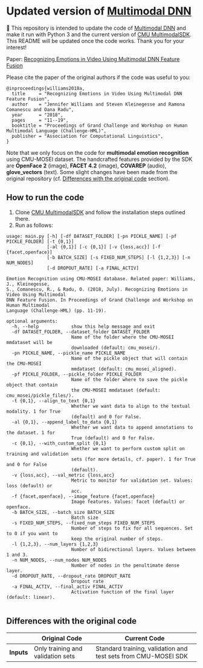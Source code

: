 # Updated version of [Multimodal DNN](https://github.com/rhoposit/MultimodalDNN)

:dart: This repository is intended to update the code of [Multimodal DNN](https://github.com/rhoposit/MultimodalDNN) and make 
it run with Python 3 and the current version of [CMU MultimodalSDK](https://github.com/A2Zadeh/CMU-MultimodalSDK). 
This README will be updated once the code works. Thank you for your interest!

Paper: [Recognizing Emotions in Video Using Multimodal DNN Feature Fusion](http://www.aclweb.org/anthology/W18-3302)

Please cite the paper of the original authors if the code was useful to you:
```
@inproceedings{williams2018a,
  title     = "Recognizing Emotions in Video Using Multimodal DNN Feature Fusion",
  author    = "Jennifer Williams and Steven Kleinegesse and Ramona Comanescu and Oana Radu",
  year      = "2018",
  pages     = "11--19",
  booktitle = "Proceedings of Grand Challenge and Workshop on Human Multimodal Language (Challenge-HML)",
  publisher = "Association for Computational Linguistics",
}
```

Note that we only focus on the code for **multimodal emotion recognition** using CMU-MOSEI dataset. The handcrafted 
features provided by the SDK are **OpenFace 2** (image), **FACET 4.2** (image), **COVAREP** (audio), 
**glove_vectors** (text). Some slight changes have been made from the original repository 
(cf. [Differences with the original code](#Differences-with-the-original-code) section).

## How to run the code
1. Clone [CMU MultimodalSDK](https://github.com/A2Zadeh/CMU-MultimodalSDK) and follow the installation steps outlined there.
2. Run as follows:

```commandline
usage: main.py [-h] [-df DATASET_FOLDER] [-pn PICKLE_NAME] [-pf PICKLE_FOLDER] [-t {0,1}]
               [-al {0,1}] [-c {0,1}] [-v {loss,acc}] [-f {facet,openface}]
               [-b BATCH_SIZE] [-s FIXED_NUM_STEPS] [-l {1,2,3}] [-n NUM_NODES]
               [-d DROPOUT_RATE] [-a FINAL_ACTIV]

Emotion Recognition using CMU-MOSEI database. Related paper: Williams, J., Kleinegesse,
S., Comanescu, R., & Radu, O. (2018, July). Recognizing Emotions in Video Using Multimodal
DNN Feature Fusion. In Proceedings of Grand Challenge and Workshop on Human Multimodal
Language (Challenge-HML) (pp. 11-19).

optional arguments:
  -h, --help            show this help message and exit
  -df DATASET_FOLDER, --dataset_folder DATASET_FOLDER
                        Name of the folder where the CMU-MOSEI mmdataset will be
                        downloaded (default: cmu_mosei/).
  -pn PICKLE_NAME, --pickle_name PICKLE_NAME
                        Name of the pickle object that will contain the CMU-MOSEI
                        mmdataset (default: cmu_mosei_aligned).
  -pf PICKLE_FOLDER, --pickle_folder PICKLE_FOLDER
                        Name of the folder where to save the pickle object that contain
                        the CMU-MOSEI mmdataset (default: cmu_mosei/pickle_files/).
  -t {0,1}, --align_to_text {0,1}
                        Whether we want data to align to the textual modality. 1 for True
                        (default) and 0 for False.
  -al {0,1}, --append_label_to_data {0,1}
                        Whether we want data to append annotations to the dataset. 1 for
                        True (default) and 0 for False.
  -c {0,1}, --with_custom_split {0,1}
                        Whether we want to perform custom split on training and validation
                        sets (for more details, cf. paper). 1 for True and 0 for False
                        (default).
  -v {loss,acc}, --val_metric {loss,acc}
                        Metric to monitor for validation set. Values: loss (default) or
                        acc.
  -f {facet,openface}, --image_feature {facet,openface}
                        Image features. Values: facet (default) or openface.
  -b BATCH_SIZE, --batch_size BATCH_SIZE
                        Batch size
  -s FIXED_NUM_STEPS, --fixed_num_steps FIXED_NUM_STEPS
                        Number of steps to fix for all sequences. Set to 0 if you want to
                        keep the original number of steps.
  -l {1,2,3}, --num_layers {1,2,3}
                        Number of bidirectional layers. Values between 1 and 3.
  -n NUM_NODES, --num_nodes NUM_NODES
                        Number of nodes in the penultimate dense layer.
  -d DROPOUT_RATE, --dropout_rate DROPOUT_RATE
                        Dropout rate
  -a FINAL_ACTIV, --final_activ FINAL_ACTIV
                        Activation function of the final layer (default: linear).


```


## Differences with the original code


|            | Original Code                     | Current Code                                                   |
|------------|-----------------------------------|----------------------------------------------------------------|
| **Inputs** | Only training and validation sets | Standard training, validation and test sets from CMU-MOSEI SDK |


